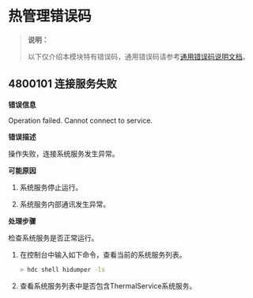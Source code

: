 # 热管理错误码

> **说明：**
>
> 以下仅介绍本模块特有错误码，通用错误码请参考[通用错误码说明文档](../errorcodes/errorcode-universal.md)。

## 4800101 连接服务失败

**错误信息**

Operation failed. Cannot connect to service.

**错误描述**

操作失败，连接系统服务发生异常。

**可能原因**

1. 系统服务停止运行。

2. 系统服务内部通讯发生异常。

**处理步骤**

检查系统服务是否正常运行。

1. 在控制台中输入如下命令，查看当前的系统服务列表。

    ```bash
    > hdc shell hidumper -ls
    ```

2. 查看系统服务列表中是否包含ThermalService系统服务。

